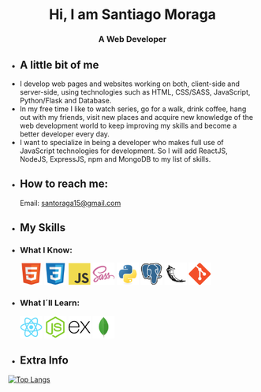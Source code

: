 <h1 align="center">Hi, I am Santiago Moraga</h1>
<h3 align="center">A Web Developer</h3>

- ## A little bit of me
- I develop web pages and websites working on both, client-side and server-side, using technologies such as HTML, CSS/SASS, JavaScript, Python/Flask and Database.
- In my free time I like to watch series, go for a walk, drink coffee, hang out with my friends, visit new places and acquire new knowledge of the web development       world to keep improving my skills and become a better developer every day.
- I want to specialize in being a developer who makes full use of JavaScript technologies for development. So I will add ReactJS, NodeJS, ExpressJS, npm and MongoDB     to my list of skills.
- ## How to reach me:
    Email: santoraga15@gmail.com
- ## My Skills
- ### What I Know:
    <img src="https://raw.githubusercontent.com/devicons/devicon/master/icons/html5/html5-original.svg" width="45"/>
    <img src="https://raw.githubusercontent.com/devicons/devicon/master/icons/css3/css3-original.svg" width="45"/>
    <img src="https://raw.githubusercontent.com/devicons/devicon/master/icons/javascript/javascript-original.svg" width="45"/>
    <img src="https://raw.githubusercontent.com/devicons/devicon/master/icons/sass/sass-original.svg" width="45"/>
    <img src="https://raw.githubusercontent.com/devicons/devicon/master/icons/python/python-original.svg" width="45"/>
    <img src="https://raw.githubusercontent.com/devicons/devicon/master/icons/postgresql/postgresql-original.svg" width="45"/>
    <img src="https://raw.githubusercontent.com/devicons/devicon/master/icons/flask/flask-original.svg" width="45"/>
    <img src="https://raw.githubusercontent.com/devicons/devicon/master/icons/git/git-original.svg" width="45"/>
- ### What I´ll Learn:
    <img src="https://raw.githubusercontent.com/devicons/devicon/master/icons/react/react-original.svg" width="45"/>
    <img src="https://raw.githubusercontent.com/devicons/devicon/master/icons/nodejs/nodejs-original.svg" width="45"/>
    <img src="https://raw.githubusercontent.com/devicons/devicon/master/icons/express/express-original.svg" width="45"/>
    <img src="https://raw.githubusercontent.com/devicons/devicon/master/icons/mongodb/mongodb-original.svg" width="45"/>
- ## Extra Info
[![Top Langs](https://github-readme-stats.vercel.app/api/top-langs/?username=Remy349&layout=compact&langs_count=6)](https://github.com/anuraghazra/github-readme-stats)
